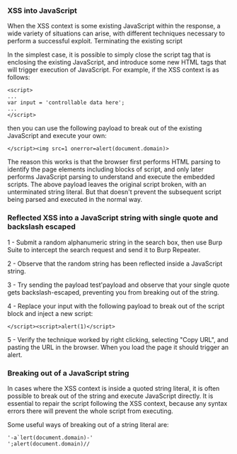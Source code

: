 ### XSS into JavaScript

When the XSS context is some existing JavaScript within the response, a wide variety of situations can arise, with different techniques necessary to perform a successful exploit.
Terminating the existing script

In the simplest case, it is possible to simply close the script tag that is enclosing the existing JavaScript, and introduce some new HTML tags that will trigger execution of JavaScript. For example, if the XSS context is as follows:

```
<script>
...
var input = 'controllable data here';
...
</script>
```

then you can use the following payload to break out of the existing JavaScript and execute your own:

```</script><img src=1 onerror=alert(document.domain)>```

The reason this works is that the browser first performs HTML parsing to identify the page elements including blocks of script, and only later performs JavaScript parsing to understand and execute the embedded scripts. The above payload leaves the original script broken, with an unterminated string literal. But that doesn't prevent the subsequent script being parsed and executed in the normal way. 


### Reflected XSS into a JavaScript string with single quote and backslash escaped

1 - Submit a random alphanumeric string in the search box, then use Burp Suite to intercept the search request and send it to Burp Repeater.

2 - Observe that the random string has been reflected inside a JavaScript string.
    
3 - Try sending the payload test'payload and observe that your single quote gets backslash-escaped, preventing you from breaking out of the string.

4 - Replace your input with the following payload to break out of the script block and inject a new script:

```</script><script>alert(1)</script>```
   
5 - Verify the technique worked by right clicking, selecting "Copy URL", and pasting the URL in the browser. When you load the page it should trigger an alert.


### Breaking out of a JavaScript string

In cases where the XSS context is inside a quoted string literal, it is often possible to break out of the string and execute JavaScript directly. It is essential to repair the script following the XSS context, because any syntax errors there will prevent the whole script from executing.

Some useful ways of breaking out of a string literal are: 

```
'-a`lert(document.domain)-'
';alert(document.domain)//
```

